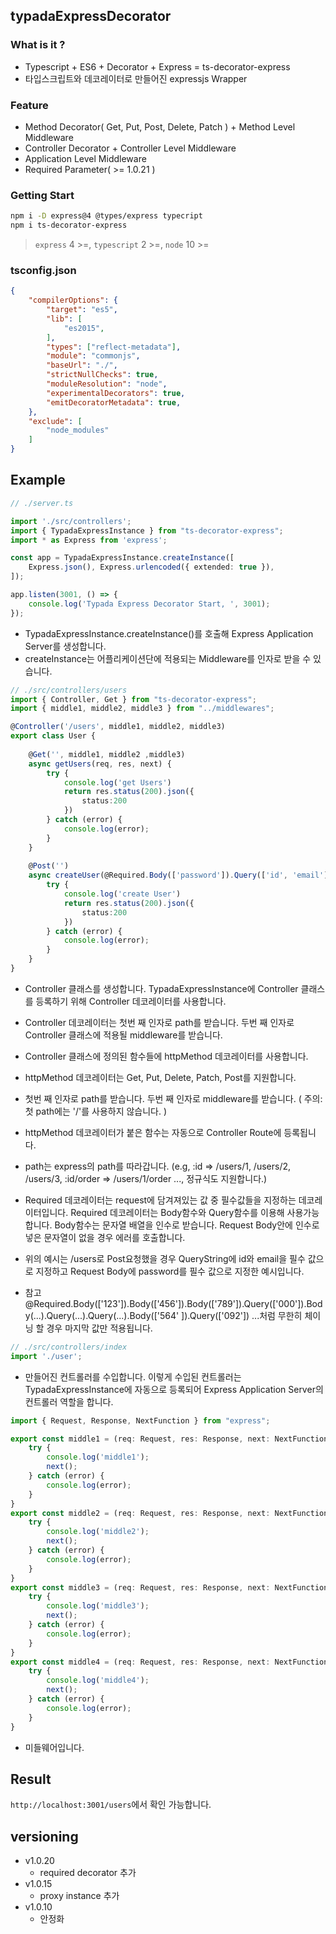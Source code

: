 ## typadaExpressDecorator

### What is it ?
- Typescript + ES6 + Decorator + Express = ts-decorator-express
- 타입스크립트와 데코레이터로 만들어진 expressjs Wrapper



### Feature
- Method Decorator( Get, Put, Post, Delete, Patch ) + Method Level Middleware
- Controller Decorator + Controller Level Middleware
- Application Level Middleware
- Required Parameter( >= 1.0.21 )


### Getting Start
```sh
npm i -D express@4 @types/express typecript
npm i ts-decorator-express
```

> `express` 4 >=, `typescript` 2 >=, `node` 10 >=

### tsconfig.json
```json
{
    "compilerOptions": {
        "target": "es5",
        "lib": [
            "es2015",
        ],
        "types": ["reflect-metadata"],
        "module": "commonjs",
        "baseUrl": "./",
        "strictNullChecks": true,
        "moduleResolution": "node",
        "experimentalDecorators": true,
        "emitDecoratorMetadata": true,
    },
    "exclude": [
        "node_modules"
    ]
}
```



## Example

```typescript
// ./server.ts

import './src/controllers';
import { TypadaExpressInstance } from "ts-decorator-express";
import * as Express from 'express';

const app = TypadaExpressInstance.createInstance([
    Express.json(), Express.urlencoded({ extended: true }),
]);

app.listen(3001, () => {
    console.log('Typada Express Decorator Start, ', 3001);
});
```

 - TypadaExpressInstance.createInstance()를 호출해 Express Application Server를 생성합니다.
 - createInstance는 어플리케이션단에 적용되는 Middleware를 인자로 받을 수 있습니다.
 
```typescript
// ./src/controllers/users
import { Controller, Get } from "ts-decorator-express";
import { middle1, middle2, middle3 } from "../middlewares";

@Controller('/users', middle1, middle2, middle3)
export class User {
    
    @Get('', middle1, middle2 ,middle3)
    async getUsers(req, res, next) {
        try {
            console.log('get Users')
            return res.status(200).json({
                status:200
            })
        } catch (error) {
            console.log(error);
        }
    }
    
    @Post('')
    async createUser(@Required.Body(['password']).Query(['id', 'email']) req, res, next) {
        try {
            console.log('create User')
            return res.status(200).json({
                status:200
            })
        } catch (error) {
            console.log(error);
        }
    }    
}
```
 - Controller 클래스를 생성합니다. TypadaExpressInstance에 Controller 클래스를 등록하기 위해 Controller 데코레이터를 사용합니다.
 - Controller 데코레이터는 첫번 째 인자로 path를 받습니다. 두번 째 인자로 Controller 클래스에 적용될 middleware를 받습니다.

 - Controller 클래스에 정의된 함수들에 httpMethod 데코레이터를 사용합니다.
 - httpMethod 데코레이터는 Get, Put, Delete, Patch, Post를 지원합니다.
 - 첫번 째 인자로 path를 받습니다. 두번 째 인자로 middleware를 받습니다. ( 주의: 첫 path에는 '/'를 사용하지 않습니다. )
 - httpMethod 데코레이터가 붙은 함수는 자동으로 Controller Route에 등록됩니다.
 - path는 express의 path를 따라갑니다. (e.g, :id => /users/1, /users/2, /users/3, :id/order => /users/1/order ..., 정규식도 지원합니다.)
 - Required 데코레이터는 request에 담겨져있는 값 중 필수값들을 지정하는 데코레이터입니다. Required 데코레이터는 Body함수와 Query함수를 이용해 사용가능합니다. Body함수는 문자열 배열을 인수로 받습니다. Request Body안에 인수로 넣은 문자열이 없을 경우 에러를 호출합니다.
 - 위의 예시는 /users로 Post요청했을 경우 QueryString에 id와 email을 필수 값으로 지정하고 Request Body에 password를 필수 값으로 지정한 예시입니다.
 - 참고 @Required.Body(['123']).Body(['456']).Body(['789']).Query(['000']).Body(...).Query(...).Query(...).Body(['564'
 ]).Query(['092']) ...처럼 무한히 체이닝 할 경우 마지막 값만 적용됩니다.

```typescript
// ./src/controllers/index
import './user';
```

 - 만들어진 컨트롤러를 수입합니다. 이렇게 수입된 컨트롤러는 TypadaExpressInstance에 자동으로 등록되어 Express Application Server의 컨트롤러 역할을 합니다.

```typescript
import { Request, Response, NextFunction } from "express";

export const middle1 = (req: Request, res: Response, next: NextFunction) => {
    try {
        console.log('middle1');
        next();
    } catch (error) {
        console.log(error);
    }
}
export const middle2 = (req: Request, res: Response, next: NextFunction) => {
    try {
        console.log('middle2');
        next();
    } catch (error) {
        console.log(error);
    }
}
export const middle3 = (req: Request, res: Response, next: NextFunction) => {
    try {
        console.log('middle3');
        next();
    } catch (error) {
        console.log(error);
    }
}
export const middle4 = (req: Request, res: Response, next: NextFunction) => {
    try {
        console.log('middle4');
        next();
    } catch (error) {
        console.log(error);
    }
}
```

- 미들웨어입니다.




## Result

`http://localhost:3001/users`에서 확인 가능합니다.





## versioning

+ v1.0.20
    + required decorator 추가
+ v1.0.15
    + proxy instance 추가
+ v1.0.10
    + 안정화
 
